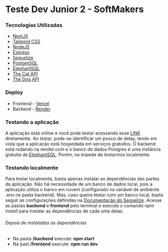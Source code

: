 # Teste Dev Junior 2 - SoftMakers

### Tecnologias Utilizadas

- [NextJS](https://nextjs.org/)
- [Tailwind CSS](https://tailwindcss.com/)
- [NodeJS](https://nodejs.org/en/)
- [Express](https://expressjs.com/pt-br/)
- [Sequelize](https://sequelize.org/)
- [PostgreSQL](https://www.postgresql.org/)
- [ElephantSQL](https://www.elephantsql.com/)
- [The Cat API](https://thecatapi.com/)
- [The Dog API](https://thedogapi.com/)

### Deploy 
- Frontend - [Vercel](https://vercel.com/home)
- Backend -  [Render](https://render.com/)

### Testando a aplicação

A aplicação está online e você pode testar acessando esse [LINK](https://petmakers.vercel.app/) diretamente. Ao testar, pode-se identificar um pouco de delay, tendo em vista que a aplicação está hospedada em serviços gratuitos. 
O backend está rodando na render.com e o banco de dados Postgres é uma instância gratuita da [ElephantSQL](https://www.elephantsql.com/). Porém, na impede de  testarmos localmente. 



### Testando localmente

Para testar localmente, basta apenas instalar as dependências das partes da aplicação. Não há necessidade de um banco de dados local, pois a aplicação utiliza o banco em nuvem (configurado na variável de ambiente .env na pasta backend). Mas, caso queira testar com um banco local, basta seguir as configurações definidas na [Documentação do Sequelize](https://sequelize.org/docs/v6/getting-started/#connecting-to-a-database). Acesse as pastas **backend** e **frontend** pelo terminal e execute o comando *npm install* para instalar as dependências de cada uma delas.


###### Depois de instaladas as dependências

* Na pasta **/backend** execute: **npm start**
* Na past **/frontend** execute: **npm run dev**





